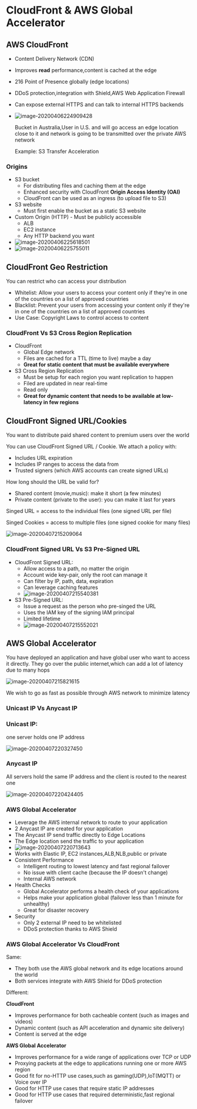 # CloudFront & AWS Global Accelerator

## AWS CloudFront

- Content Delivery Network (CDN)

- Improves **read** performance,content is cached at the edge

- 216 Point of Presence globally (edge locations)

- DDoS protection,integration with Shield,AWS Web Application Firewall

- Can expose external HTTPS and can talk to internal HTTPS backends

- ![image-20200406224909428](.\screenshot\image-20200406224909428.png)

  Bucket in Australia,User in U.S. and will  go access an edge location close to it and network is going to be transmitted over the private AWS network 

  Example: S3 Transfer Acceleration

### Origins

- S3 bucket
  - For distributing files and caching them at the edge
  - Enhanced security with CloudFront **Origin Access Identity (OAI)**
  - CloudFront can be used as an ingress (to upload file to S3)
- S3 website
  - Must first enable the bucket as a static S3 website
- Custom Origin (HTTP) - Must be publicly accessible
  - ALB
  - EC2 instance
  - Any HTTP backend you want
- ![image-20200406225618501](.\screenshot\image-20200406225618501.png)
- ![image-20200406225755011](.\screenshot\image-20200406225755011.png)

## CloudFront Geo Restriction

You can restrict who can access your distribution

- Whitelist: Allow your users to access your content only if they're in one of the countries on a list of approved countries
- Blacklist: Prevent your users from accessing your content only if they're in one of the countries on a list of approved countries
- Use Case: Copyright Laws to control access to content

### CloudFront Vs S3 Cross Region Replication

- CloudFront
  - Global Edge network
  - Files are cached for a TTL (time to live) maybe a day
  - **Great for static content that must be available everywhere**
- S3 Cross Region Replication
  - Must be setup for each region you want replication to happen
  - Filed are updated in near real-time
  - Read only
  - **Great for dynamic content that needs to be available at low-latency in few regions**

## CloudFront Signed URL/Cookies

You want to distribute paid shared content to premium users over the world

You can use CloudFront Signed URL / Cookie. We attach a policy with:

- Includes URL expiration
- Includes IP ranges to access the data from
- Trusted signers (which AWS accounts can create signed URLs)

How long should the URL be valid for?

- Shared content (movie,music): make it short (a few minutes)
- Private content (private to the user): you can make it last for years

Singed URL = access to the individual files (one signed URL per file)

Singed Cookies = access to multiple files (one signed cookie for many files)

![image-20200407215209064](.\screenshot\image-20200407215209064.png)

### CloudFront Signed URL Vs S3 Pre-Signed URL

- CloudFront Signed URL:
  - Allow access to a path, no matter the origin
  - Account wide key-pair, only the root can manage it
  - Can filter by IP, path, data, expiration
  - Can leverage caching features
  - ![image-20200407215540381](.\screenshot\image-20200407215540381.png)
- S3 Pre-Signed URL:
  - Issue a request as the person who pre-singed the URL
  - Uses the IAM key of the signing IAM principal
  - Limited lifetime
  - ![image-20200407215552021](.\screenshot\image-20200407215552021.png)

## AWS Global Accelerator

You have deployed an application and have global user who want to access it directly. They go over the public internet,which can add a lot of latency due to many hops

![image-20200407215821615](.\screenshot\image-20200407215821615.png)

We wish to go as fast as possible through AWS network to minimize latency

### Unicast IP Vs Anycast IP

### Unicast IP: 

one server holds one IP address

![image-20200407220327450](.\screenshot\image-20200407220327450.png)

### Anycast IP 

All servers hold the same IP address and the client is routed to the nearest one

![image-20200407220424405](.\screenshot\image-20200407220424405.png)

### AWS Global Accelerator

- Leverage the AWS internal network to route to your application
- 2 Anycast IP are created for your application
- The Anycast IP send traffic directly to Edge Locations
- The Edge location send the traffic to your application
- ![image-20200407220713643](.\screenshot\image-20200407220713643.png)
- Works with Elastic IP, EC2 instances,ALB,NLB,public or private
- Consistent Performance
  - Intelligent routing to lowest latency and fast regional failover
  - No issue with client cache (because the IP doesn't change)
  - Internal AWS network
- Health Checks
  - Global Accelerator performs a health check of your applications
  - Helps make your application global (failover less than 1 minute for unhealthy)
  - Great for disaster recovery
- Security
  - Only 2 external IP need to be whitelisted
  - DDoS protection thanks to AWS Shield

### AWS Global Accelerator Vs CloudFront

Same:

- They both use the AWS global network and its edge locations around the world
- Both services integrate with AWS Shield for DDoS protection

Different:

**CloudFront**

- Improves performance for both cacheable content (such as images and videos)
- Dynamic content (such as API acceleration and dynamic site delivery)
- Content is served at the edge

**AWS Global Accelerator**

- Improves performance for a wide range of applications over TCP or UDP
- Proxying packets at the edge to applications running one or more AWS region
- Good fit for no-HTTP use cases,such as gaming(UDP),IoT(MQTT) or Voice over IP
- Good for HTTP use cases that require static IP addresses
- Good for HTTP use cases that required deterministic,fast regional failover



